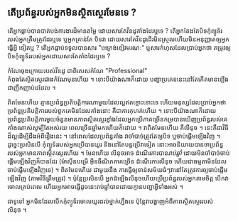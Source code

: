 



<h2>តើ​ប្រព័ន្ធ​របស់​អ្នក​មិន​​ស្ថិត​ស្ថេរ​មែន​ទេ ​?</h2>

តើ​អ្នក​ធ្លាប់​បាន​បាត់​បង់​ការងារ​ដ៏​មាន​តម្លៃ​ ដោយ​សារ​តែ​​វីន​​ដូ​​គាំង​ដែរ​ឬ​ទេ ​? តើ​អ្នក​ 
តែង​តែ​បិទ​កុំព្យូទ័រ​របស់​អ្នក​​​ត្រឹម​ត្រូវ​ដែរ​ឬ​ទេ​ ឬ​​អ្ន​ក​គ្រាន់​តែ​ 
បិទ​វា​ ដោយ​សារ​តែ​វីន​ដូ​ដើរ​មិន​ស្រួល​ ហើយ​មិន​អនុញ្ញាត​ឲ្យ​អ្នក​ធ្វើ​អ្វី​ 
ទៀត​ឬ​ ? តើ​អ្ន​ក​ធ្លាប់​ទទួល​បាន​សារ​ "អេក្រង់​ខៀវ​មរណៈ​" ឬ​សារ​កំហុស​ 
ដែល​ប្រាប់​អ្នក​ថា ​តម្រូវ​ឲ្យ​បិទ​កុំព្យូទ័ររបស់​​អ្នក​ដោយ​សារ​តែ​​គាំង​ដែរឬទេ ? 

កំណែ​ចុង​ក្រោយ​របស់​វីនដូ​ ជា​ពិសេស​​កំណែ​ "Professional"  
កំពុង​តែ​​ស្ថិតស្ថេរ​​ជាង​​កំណែ​មុន​ហើយ​ ។ ទោះ​បីយ៉ាង​ណា​ក៏​ដោយ ​បញ្ហា​ប្រភេទ​នេះ​ 
នៅ​តែ​កើត​មាន​ឡើង​ជាញឹក​ញាប់​​ដដែល ។

ពិត​មែន​ហើយ​ គ្មាន​ប្រព័ន្ធ​ប្រតិបត្តិ​ការ​ណា​មួយ​ដែលល្អ​​ឥត​ខ្ចោះ​នោះ​ទេ​ ហើយ​មនុស្ស​ដែល​ប្រាប់​អ្នក​ 
ថា​ប្រព័ន្ធ​ប្រតិបត្តិ​ការ​របស់​ពួក​គេ​មិន​ដែល​គាំង​នោះ​ គឺ​ជា​ការ​កុហក់​ហើយ ។ ទោះ​បី​យ៉ាង​ណា​ក៏​ដោយ  
ប្រព័ន្ធ​ប្រតិបត្តិការ​មួយ​ចំនួន​មាន​ភាព​ស្ថិតស្ថេរ​ខ្លាំង​ ដែល​អ្នក​ប្រើ​ភាគ​ច្រើន​កម្រ​បាន​ឃើញ​ប្រព័ន្ធ​របស់​គេ​គាំង​ណាស់​ 
សូម្បី​តែ​​អស់​រយៈពេល​ច្រើន​​ឆ្នាំ​មក​ហើយ​ក៏​ដោយ ។ វា​ពិត​មែន​ហើយ ​គឺ​​លីនុច​ ។ នេះ​គឺ​ជា​វិធី​ដ៏​ល្អ​ដើម្បី​ 
ដឹង​អំពី​រឿង​នេះ​ ។ នៅ​ពេល​ដែល​ប្រព័ន្ធ​គាំង​ វា​ចាំ​បាច់​ត្រូវ​តែ​ឲ្យ​បិទ​ ឬ​ចាប់​ផ្តើម​ឡើង​វិញ​ ។ ដូច្នេះ​ ប្រសិន​បើ
​​កុំព្យូទ័រ​របស់​​អ្នកប្រើ​បាន​​​យូរ និង​នៅ​តែ​បន្ត​ប្រើវា​ទៀត នោះ​​​អាច​និយាយបាន​ថា​ ប្រព័ន្ធ​របស់​អ្នក​មាន​​ភាព​ស្ថិតស្ថេរ​​ហើយ​ ។ មែន​ហើយ​ លីនុច​អាច​ 
ដំណើរ​ការ​បាន​​​<i>រាប់​ឆ្នាំ</i> ដោយ​មិន​ចាំ​បាច់​ចាប់​ផ្តើម​ឡើង​វិញ​ក៏​បាន​ដែរ​ (ម៉ាស៊ីន​បម្រើ​ 
អ៊ីនធឺណិត​ភាគ​ច្រើន​ ដំណើរ​ការ​​លីនុច ហើយ​ជា​ធម្មតា​មិន​ដែល​ចាប់​ផ្តើម​ឡើង​វិញ​ទេ​) ។ ពិត​មែន​ហើយ​ ជា​មួយ​នឹង​ 
ការ​ធ្វើ​ឲ្យ​ទាន់​សម័យ​ធំ​ៗ​ វា​នៅ​តែ​ត្រូវ​ការ​ឲ្យ​ចាប់​ផ្តើម​ឡើង​វិញ​ (តាម​វិធី​ត្រឹម​ត្រូវ​) ។ ប៉ុន្តែ​​ប្រសិន​បើ​ 
អ្នក​ដំឡើង​លីនុច​ ហើយ​​​ប្រើ​ប្រព័ន្ធ​របស់​អ្នក​តាម​ចិត្ត​ ​បើក​វា​ចោល​គ្រប់​ពេល 
ហើយ​អ្នក​អាច​​ធ្វើ​​ដូ​ចនេះ​រាប់​ឆ្នាំ​បាន​ ដោយ​​គ្មាន​បញ្ហា​អ្វី​ទាំង​អស់​ ។

ជា​ទូទៅ​ អ្នក​​​មិន​ដែល​បើក​កុំព្យូទ័រ​ចោល​យូរ​ដល់​ថ្នាក់​ហ្នឹង​ទេ ប៉ុន្តែ​វា​បង្ហាញ​អំពី​ភាព​ស្ថិតស្ថេរ​របស់​លីនុច ។




